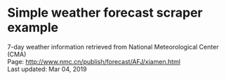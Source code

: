 # Simple weather forecast scraper example
7-day weather information retrieved from National Meteorological Center (CMA)<br />
Page: http://www.nmc.cn/publish/forecast/AFJ/xiamen.html <br />
Last updated: Mar 04, 2019
